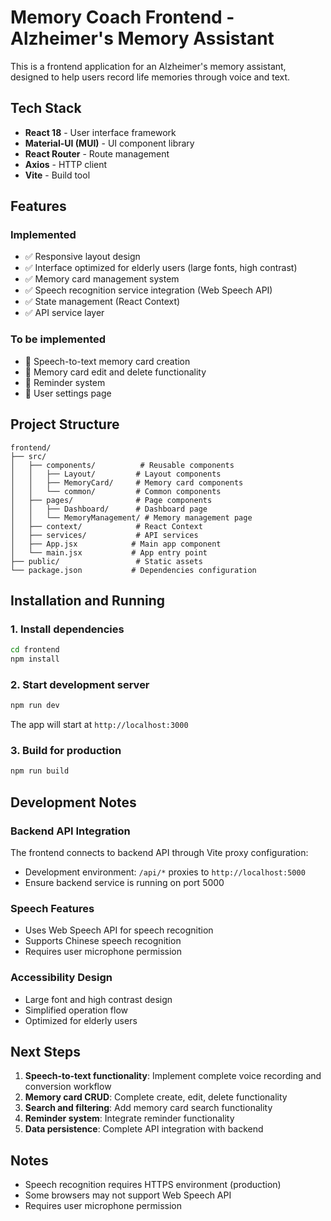 # Memory Coach Frontend - Alzheimer's Memory Assistant

This is a frontend application for an Alzheimer's memory assistant, designed to help users record life memories through voice and text.

## Tech Stack

- **React 18** - User interface framework
- **Material-UI (MUI)** - UI component library
- **React Router** - Route management
- **Axios** - HTTP client
- **Vite** - Build tool

## Features

### Implemented
- ✅ Responsive layout design
- ✅ Interface optimized for elderly users (large fonts, high contrast)
- ✅ Memory card management system
- ✅ Speech recognition service integration (Web Speech API)
- ✅ State management (React Context)
- ✅ API service layer

### To be implemented
- 🔄 Speech-to-text memory card creation
- 🔄 Memory card edit and delete functionality
- 🔄 Reminder system
- 🔄 User settings page

## Project Structure

```
frontend/
├── src/
│   ├── components/          # Reusable components
│   │   ├── Layout/         # Layout components
│   │   ├── MemoryCard/     # Memory card components
│   │   └── common/         # Common components
│   ├── pages/              # Page components
│   │   ├── Dashboard/      # Dashboard page
│   │   └── MemoryManagement/ # Memory management page
│   ├── context/            # React Context
│   ├── services/           # API services
│   ├── App.jsx            # Main app component
│   └── main.jsx           # App entry point
├── public/                 # Static assets
└── package.json           # Dependencies configuration
```

## Installation and Running

### 1. Install dependencies
```bash
cd frontend
npm install
```

### 2. Start development server
```bash
npm run dev
```

The app will start at `http://localhost:3000`

### 3. Build for production
```bash
npm run build
```

## Development Notes

### Backend API Integration
The frontend connects to backend API through Vite proxy configuration:
- Development environment: `/api/*` proxies to `http://localhost:5000`
- Ensure backend service is running on port 5000

### Speech Features
- Uses Web Speech API for speech recognition
- Supports Chinese speech recognition
- Requires user microphone permission

### Accessibility Design
- Large font and high contrast design
- Simplified operation flow
- Optimized for elderly users

## Next Steps

1. **Speech-to-text functionality**: Implement complete voice recording and conversion workflow
2. **Memory card CRUD**: Complete create, edit, delete functionality
3. **Search and filtering**: Add memory card search functionality
4. **Reminder system**: Integrate reminder functionality
5. **Data persistence**: Complete API integration with backend

## Notes

- Speech recognition requires HTTPS environment (production)
- Some browsers may not support Web Speech API
- Requires user microphone permission